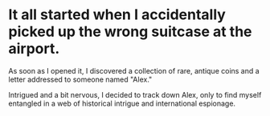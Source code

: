 # It all started when I accidentally picked up the wrong suitcase at the airport.
As soon as I opened it, I discovered a collection of rare, antique coins and a letter addressed to someone named "Alex."

Intrigued and a bit nervous, I decided to track down Alex, only to find myself entangled in a web of historical intrigue and international espionage.
